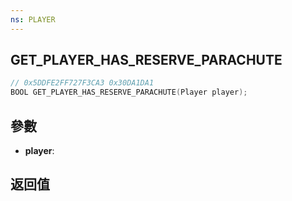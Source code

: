 ```yaml
---
ns: PLAYER
---
```

## GET_PLAYER_HAS_RESERVE_PARACHUTE

```c
// 0x5DDFE2FF727F3CA3 0x30DA1DA1
BOOL GET_PLAYER_HAS_RESERVE_PARACHUTE(Player player);
```


## 參數
* **player**: 

## 返回值
